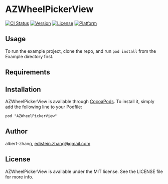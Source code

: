 # AZWheelPickerView

[![CI Status](http://img.shields.io/travis/albert-zhang/AZWheelPickerView.svg?style=flat)](https://travis-ci.org/albert-zhang/AZWheelPickerView)
[![Version](https://img.shields.io/cocoapods/v/AZWheelPickerView.svg?style=flat)](http://cocoadocs.org/docsets/AZWheelPickerView)
[![License](https://img.shields.io/cocoapods/l/AZWheelPickerView.svg?style=flat)](http://cocoadocs.org/docsets/AZWheelPickerView)
[![Platform](https://img.shields.io/cocoapods/p/AZWheelPickerView.svg?style=flat)](http://cocoadocs.org/docsets/AZWheelPickerView)

## Usage

To run the example project, clone the repo, and run `pod install` from the Example directory first.

## Requirements

## Installation

AZWheelPickerView is available through [CocoaPods](http://cocoapods.org). To install
it, simply add the following line to your Podfile:

    pod "AZWheelPickerView"

## Author

albert-zhang, edistein.zhang@gmail.com

## License

AZWheelPickerView is available under the MIT license. See the LICENSE file for more info.

